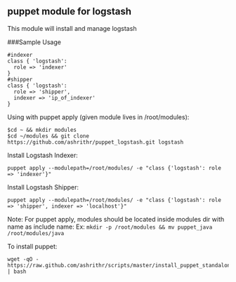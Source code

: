 puppet module for logstash
--------------------------

This module will install and manage logstash

###Sample Usage

```
#indexer
class { 'logstash':
  role => 'indexer'
}
#shipper
class { 'logstash':
  role => 'shipper',
  indexer => 'ip_of_indexer'
}
```

Using with puppet apply (given module lives in /root/modules):

```
$cd ~ && mkdir modules
$cd ~/modules && git clone https://github.com/ashrithr/puppet_logstash.git logstash
```

Install Logstash Indexer:

```
puppet apply --modulepath=/root/modules/ -e "class {'logstash': role => 'indexer'}"
```

Install Logstash Shipper:

```
puppet apply --modulepath=/root/modules/ -e "class {'logstash': role => 'shipper', indexer => 'localhost'}"
```

Note: For puppet apply, modules should be located inside modules dir with name as include name:
      Ex: `mkdir -p /root/modules && mv puppet_java /root/modules/java`

To install puppet:

```
wget -qO - https://raw.github.com/ashrithr/scripts/master/install_puppet_standalone.sh | bash
```